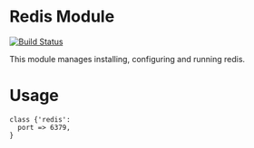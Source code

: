 # Redis Module

[![Build Status](https://travis-ci.org/jbussdieker/puppet-redis.png?branch=master)](https://travis-ci.org/jbussdieker/puppet-redis)

This module manages installing, configuring and running redis.

# Usage

    class {'redis':
      port => 6379,
    }
